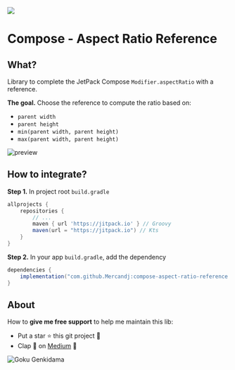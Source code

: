 [![](https://jitpack.io/v/Mercandj/compose-aspect-ratio-reference.svg)](https://jitpack.io/#Mercandj/compose-aspect-ratio-reference)

# Compose - Aspect Ratio Reference

## What?

Library to complete the JetPack Compose `Modifier.aspectRatio` with a reference.

**The goal.** Choose the reference to compute the ratio based on:

- `parent width`
- `parent height`
- `min(parent width, parent height)`
- `max(parent width, parent height)`

![preview](https://miro.medium.com/v2/resize:fit:4800/format:webp/1*pmS0_cNRQhOe5mmOMA2HkA.png)

## How to integrate?

**Step 1.** In project root `build.gradle`

```groovy
allprojects {
    repositories {
        // ...
        maven { url 'https://jitpack.io' } // Groovy
        maven(url = "https://jitpack.io") // Kts
    }
}
```

**Step 2.** In your app `build.gradle`, add the dependency

```groovy
dependencies {
    implementation("com.github.Mercandj:compose-aspect-ratio-reference:0.00.01")
}
```

## About

How to **give me free support** to help me maintain this lib:

- Put a star ⭐️ this git project 🙏
- Clap 👏 on [Medium](https://medium.com/@jonathan.mercandalli_41381/aspect-ratio-with-reference-in-jetpack-compose-9bf9b79016ee) 🙏

![Goku Genkidama](https://user-images.githubusercontent.com/3717316/229345557-4094875a-c889-4c18-8f9f-bd4c6ef754f3.jpg)
